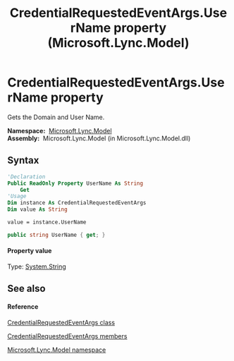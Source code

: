 ﻿---
title: CredentialRequestedEventArgs.UserName property  (Microsoft.Lync.Model)
TOCTitle: 'UserName property '
ms:assetid: P:Microsoft.Lync.Model.CredentialRequestedEventArgs.UserName_DI_3_UC_OCS14MrefLyncWPF
ms:mtpsurl: https://msdn.microsoft.com/en-us/library/microsoft.lync.model.credentialrequestedeventargs.username_di_3_uc_ocs14mreflyncwpf(v=office.15)
ms:contentKeyID: 48589343
ms.date: 07/28/2014
mtps_version: v=office.15
f1_keywords:
- Microsoft.Lync.Model.CredentialRequestedEventArgs.UserName
dev_langs:
- CSharp
- JScript
- VB
- other
---

# CredentialRequestedEventArgs.UserName property

Gets the Domain and User Name.

**Namespace:**  [Microsoft.Lync.Model](microsoft-lync-model-namespace_2.md)  
**Assembly:**  Microsoft.Lync.Model (in Microsoft.Lync.Model.dll)

## Syntax

``` vb
'Declaration
Public ReadOnly Property UserName As String
    Get
'Usage
Dim instance As CredentialRequestedEventArgs
Dim value As String

value = instance.UserName
```

``` csharp
public string UserName { get; }
```

#### Property value

Type: [System.String](http://msdn2.microsoft.com/en-us/library/s1wwdcbf)  

## See also

#### Reference

[CredentialRequestedEventArgs class](credentialrequestedeventargs-class-microsoft-lync-model_2.md)

[CredentialRequestedEventArgs members](credentialrequestedeventargs-members-microsoft-lync-model_2.md)

[Microsoft.Lync.Model namespace](microsoft-lync-model-namespace_2.md)

